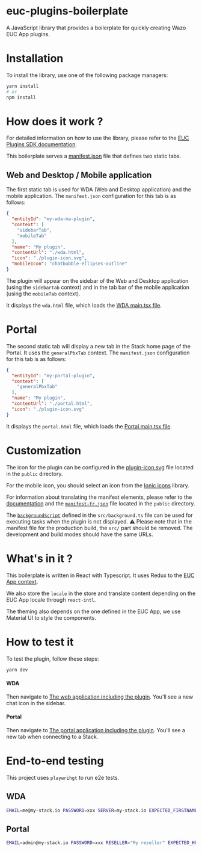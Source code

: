 # euc-plugins-boilerplate
A JavaScript library that provides a boilerplate for quickly creating Wazo EUC App plugins.

# Installation
To install the library, use one of the following package managers:

```sh
yarn install
# or
npm install
```

# How does it work ?

For detailed information on how to use the library, please refer to the [EUC Plugins SDK documentation](https://wazo-communication.github.io/euc-plugins-js-sdk/).

This boilerplate serves a [manifest.json](/public/manifest.json) file that defines two static tabs.

## Web and Desktop / Mobile application
The first static tab is used for WDA (Web and Desktop application) and the mobile application. The `manifest.json` configuration for this tab is as follows:

```json
{
  "entityId": "my-wda-ma-plugin",
  "context": [
    "sidebarTab",
    "mobileTab"
  ],
  "name": "My plugin",
  "contentUrl": "./wda.html",
  "icon": "./plugin-icon.svg",
  "mobileIcon": "chatbubble-ellipses-outline"
}
```

The plugin will appear on the sidebar of the Web and Desktop application (using the `sidebarTab` context) and in the tab bar of the mobile application (using the `mobileTab` context).

It displays the `wda.html` file, which loads the [WDA main.tsx file](./src/wda/main.tsx).

# Portal

The second static tab will display a new tab in the Stack home page of the Portal. It uses the `generalPbxTab` context. The `manifest.json` configuration for this tab is as follows:

```json
{
  "entityId": "my-portal-plugin",
  "context": [
    "generalPbxTab"
  ],
  "name": "My plugin",
  "contentUrl": "./portal.html",
  "icon": "./plugin-icon.svg"
}
```

It displays the `portal.html` file, which loads the [Portal main.tsx file](./src/portal/main.tsx).

# Customization

The icon for the plugin can be configured in the [plugin-icon.svg](`./public/plugin-icon.svg`) file located in the `public` directory.

For the mobile icon, you should select an icon from the [Ionic icons](https://ionic.io/ionicons) library.

For information about translating the manifest elements, please refer to the [documentation](https://wazo-communication.github.io/euc-plugins-js-sdk/docs/configuration#translating-manifest-elements) and the [`manifest-fr.json`](./public/manifest-fr.json) file located in the `public` directory.

The [`backgroundScript`](./src/background.ts) defined in the `src/background.ts` file can be used for executing tasks when the plugin is not displayed.
⚠️ Please note that in the manifest file for the production build, the `src/` part should be removed. The development and build modes should have the same URLs.

# What's in it ?

This boilerplate is written in React with Typescript. It uses Redux to the [EUC App context](https://wazo-communication.github.io/euc-plugins-js-sdk/docs/sdk#retrieving-the-euc-app-context).

We also store the `locale` in the store and translate content depending on the EUC App locale through `react-intl`.

The theming also depends on the one defined in the EUC App, we use Material UI to style the components.

# How to test it

To test the plugin, follow these steps:

```sh
yarn dev
```

#### WDA
Then navigate to [The web application including the plugin](https://app.wazo.io/?manifestUrl=http://localhost:5173/manifest.json).
You'll see a new chat icon in the sidebar.

#### Portal
Then navigate to [The portal application including the plugin](https://portal.wazo.io/?manifestUrl=http://localhost:5173/manifest.json).
You'll see a new tab when connecting to a Stack.

# End-to-end testing

This project uses `playwrihgt` to run e2e tests.

## WDA

```sh
EMAIL=me@my-stack.io PASSWORD=xxx SERVER=my-stack.io EXPECTED_FIRSTNAME=John yarn e2e:wda
```

## Portal

```sh
EMAIL=admin@my-stack.io PASSWORD=xxx RESELLER="My reseller" EXPECTED_HOST=my-stack.io yarn e2e:portal
```
